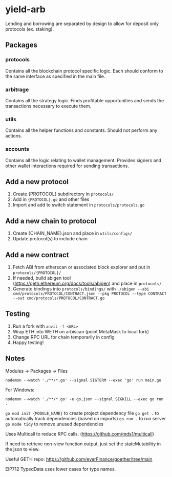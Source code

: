 # yield-arb

Lending and borrowing are separated by design to allow for deposit only protocols (ex. staking).

## Packages

### protocols

Contains all the blockchain protocol specific logic. Each should conform to the same interface as specified in the main file.

### arbitrage

Contains all the strategy logic. Finds profitable opportunities and sends the transactions necessary to execute them.

### utils

Contains all the helper functions and constants. Should not perform any actions.

### accounts

Contains all the logic relating to wallet management. Provides signers and other wallet interactions required for sending transactions.

## Add a new protocol

1. Create {PROTOCOL} subdirectory in `protocols/`
2. Add in `{PROTOCOL}.go` and other files
3. Import and add to switch statement in `protocols/protocols.go`

## Add a new chain to protocol

1. Create {CHAIN_NAME}.json and place in `utils/configs/`
2. Update protocol(s) to include chain

## Add a new contract

1. Fetch ABI from etherscan or associated block explorer and put in `protocols/{PROTOCOL}/`
2. If needed, build abigen tool (https://geth.ethereum.org/docs/tools/abigen) and place in `protocols/`
3. Generate bindings into `protocols/bindings/` with `./abigen --abi cmd/protocols/PROTOCOL/CONTRACT.json --pkg PROTOCOL --type CONTRACT --out cmd/protocols/PROTOCOL/CONTRACT.go`

## Testing

1. Run a fork with `anvil -f <URL>`
2. Wrap ETH into WETH on arbiscan (point MetaMask to local fork)
3. Change RPC URL for chain temporarily in config
4. Happy testing!

## Notes

Modules -> Packages -> Files

`nodemon --watch './**/*.go' --signal SIGTERM --exec 'go' run main.go`

For Windows:

`nodemon --watch './**/*.go' -e go,json --signal SIGKILL --exec go run .`

`go mod init {MODULE_NAME}` to create project dependency file
`go get .` to automatically track dependencies (based on imports)
`go run .` to run server
`go mode tidy` to remove unused dependencies

Uses Multicall to reduce RPC calls. (https://github.com/mds1/multicall)

If need to retrieve non-view function output, just set the stateMutability in the json to view.

Useful GETH repo: https://github.com/everFinance/goether/tree/main

EIP712 TypedData uses lower cases for type names.
